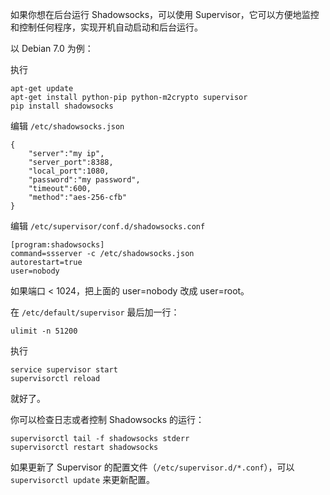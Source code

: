 如果你想在后台运行 Shadowsocks，可以使用 Supervisor，它可以方便地监控和控制任何程序，实现开机自动启动和后台运行。

以 Debian 7.0 为例：

执行
```
apt-get update
apt-get install python-pip python-m2crypto supervisor
pip install shadowsocks
```

编辑 `/etc/shadowsocks.json`

```
{
    "server":"my ip",
    "server_port":8388,
    "local_port":1080,
    "password":"my password",
    "timeout":600,
    "method":"aes-256-cfb"
}
```

编辑 `/etc/supervisor/conf.d/shadowsocks.conf`

```
[program:shadowsocks]
command=ssserver -c /etc/shadowsocks.json
autorestart=true
user=nobody
```
如果端口 < 1024，把上面的 user=nobody 改成 user=root。

在 `/etc/default/supervisor` 最后加一行：

```
ulimit -n 51200
```

执行
```
service supervisor start
supervisorctl reload
```
就好了。

你可以检查日志或者控制 Shadowsocks 的运行：
```
supervisorctl tail -f shadowsocks stderr
supervisorctl restart shadowsocks
```

如果更新了 Supervisor 的配置文件（`/etc/supervisor.d/*.conf`），可以 `supervisorctl update` 来更新配置。